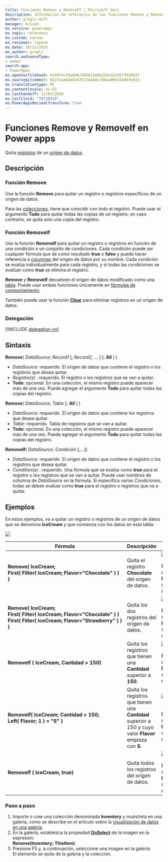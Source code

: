 ```yaml
---
title: Funciones Remove y RemoveIf | Microsoft Docs
description: Información de referencia de las funciones Remove y RemoveIf de Power Apps, con sintaxis y ejemplos
author: gregli-msft
manager: kvivek
ms.service: powerapps
ms.topic: reference
ms.custom: canvas
ms.reviewer: tapanm
ms.date: 10/21/2015
ms.author: gregli
search.audienceType:
- maker
search.app:
- PowerApps
ms.openlocfilehash: 614474c70a8962345b13ddb256cd22d573938b47
ms.sourcegitcommit: 6b27eae6dd8a53f224a8dc7d0aa00e334d6fed15
ms.translationtype: MT
ms.contentlocale: es-ES
ms.lasthandoff: 12/03/2019
ms.locfileid: "74730419"
ms.PowerAppsDecimalTransform: true
---
```

# <a name="remove-and-removeif-functions-in-power-apps"></a>Funciones Remove y RemoveIf en Power apps
Quita [registros](../working-with-tables.md#records) de un [origen de datos](../working-with-data-sources.md).

## <a name="description"></a>Descripción
### <a name="remove-function"></a>Función Remove
Use la función **Remove** para quitar un registro o registros específicos de un origen de datos.  

Para las [colecciones](../working-with-data-sources.md#collections), tiene que coincidir con todo el registro. Puede usar el argumento **Todo** para quitar todas las copias de un registro; en caso contrario, se quita solo una copia del registro.

### <a name="removeif-function"></a>Función RemoveIf
Use la función **RemoveIf** para quitar un registro o registros en función de una condición o un conjunto de condiciones. Cada condición puede ser cualquier fórmula que da como resultado **true** o **false** y puede hacer referencia a [columnas](../working-with-tables.md#columns) del origen de datos por su nombre. Cada condición se evalúa individualmente para cada registro, y si todas las condiciones se evalúan como **true** se elimina el registro.

**Remove** y **RemoveIf** devuelven el origen de datos modificado como una [tabla](../working-with-tables.md). Puede usar ambas funciones únicamente en [fórmulas de comportamiento](../working-with-formulas-in-depth.md).

También puede usar la función **[Clear](function-clear-collect-clearcollect.md)** para eliminar registros en un origen de datos.

### <a name="delegation"></a>Delegación
[!INCLUDE [delegation-no](../../../includes/delegation-no.md)]

## <a name="syntax"></a>Sintaxis
**Remove**( *DataSource*; *Record1* [; *Record2*; ... ] [; **All** ] )

* *DataSource*: requerido. El origen de datos que contiene el registro o los registros que desea quitar.
* *Registro(s)* : requerido. El registro o los registros que se van a quitar.
* **Todo**: opcional. En una colección, el mismo registro puede aparecer más de una vez.  Puede agregar el argumento **Todo** para quitar todas las copias del registro.

**Remove**( *DataSource*; *Table* [; **All** ] )

* *DataSource*: requerido. El origen de datos que contiene los registros que desea quitar.
* *Table*: requerido. Tabla de registros que se van a quitar.
* **Todo**: opcional. En una colección, el mismo registro puede aparecer más de una vez.  Puede agregar el argumento **Todo** para quitar todas las copias del registro.

**RemoveIf**( *DataSource*; *Condición* [;...])

* *DataSource*: requerido. El origen de datos que contiene el registro o los registros que desea quitar.
* *Condition(s)* : requerido. Una fórmula que se evalúa como **true** para el registro o los registros que se van a quitar.  Puede usar nombres de columna de *DataSource* en la fórmula.  Si especifica varias *Condiciones*, todas se deben evaluar como **true** para el registro o registros que va a quitar.

## <a name="examples"></a>Ejemplos
En estos ejemplos, va a quitar un registro o registros de un origen de datos que se denomina **IceCream** y que comienza con los datos en esta tabla:

![](media/function-remove-removeif/icecream.png)

| Fórmula | Descripción | Resultado |
| --- | --- | --- |
| **Remove(&nbsp;IceCream;<br>First(&nbsp;Filter(&nbsp;IceCream;&nbsp;Flavor="Chocolate"&nbsp;)&nbsp;) )** |Quita el registro **Chocolate** del origen de datos. |<style> img { max-width: none } </style> ![](media/function-remove-removeif/icecream-no-chocolate.png)<br><br>El origen de datos **IceCream** se ha modificado. |
| **Remove(&nbsp;IceCream;<br>First(&nbsp;Filter(&nbsp;IceCream;&nbsp;Flavor="Chocolate"&nbsp;)&nbsp;) First(&nbsp;Filter(&nbsp;IceCream;&nbsp;Flavor="Strawberry"&nbsp;)&nbsp;) )** |Quita los dos registros del origen de datos. |![](media/function-remove-removeif/icecream-only-vanilla.png)<br><br>El origen de datos **IceCream** se ha modificado. |
| **RemoveIf (&nbsp;IceCream, Cantidad&nbsp;>&nbsp;150)** |Quita los registros que tienen una **Cantidad** superior a **150**. |![](media/function-remove-removeif/icecream-only-chocolate.png)<br><br>El origen de datos **IceCream** se ha modificado. |
| **RemoveIf(&nbsp;IceCream; Cantidad&nbsp;>&nbsp;150; Left(&nbsp;Flavor;&nbsp;1&nbsp;) = "S" )** |Quita los registros que tienen una **Cantidad** superior a 150 y cuyo valor **Flavor** empieza con **S**. |![](media/function-remove-removeif/icecream-no-strawberry.png)<br><br><br>El origen de datos **IceCream** se ha modificado. |
| **RemoveIf (&nbsp;IceCream, true)** |Quita todos los registros del origen de datos. |![](media/function-remove-removeif/icecream-empty.png)<br><br>El origen de datos **IceCream** se ha modificado. |

### <a name="step-by-step"></a>Paso a paso
1. Importe o cree una colección denominada **Inventory** y muéstrela en una galería, como se describe en el artículo sobre la [visualización de datos en una galería](../show-images-text-gallery-sort-filter.md).
2. En la galería, establezca la propiedad **[OnSelect](../controls/properties-core.md)** de la imagen en la expresión:<br>**Remove(Inventory; ThisItem)**
3. Presione F5 y, a continuación, seleccione una imagen en la galería.<br>El elemento se quita de la galería y la colección.

